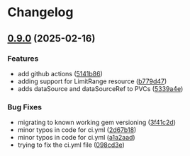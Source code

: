 # Changelog

## [0.9.0](https://github.com/jgnagy/metatron/compare/v0.8.2...v0.9.0) (2025-02-16)


### Features

* add github actions ([5141b86](https://github.com/jgnagy/metatron/commit/5141b86579789389d4caecc630eb00bd3916df92))
* adding support for LimitRange resource ([b779d47](https://github.com/jgnagy/metatron/commit/b779d4764ccf5b0e687ff328e69808ae12ff3c30))
* adds dataSource and dataSourceRef to PVCs ([5339a4e](https://github.com/jgnagy/metatron/commit/5339a4ea732695530814e281f6d0ae2de3e7889d))


### Bug Fixes

* migrating to known working gem versioning ([3f41c2d](https://github.com/jgnagy/metatron/commit/3f41c2d2c5d353afa0ffecebc3ba83771ac68e45))
* minor typos in code for ci.yml ([2d67b18](https://github.com/jgnagy/metatron/commit/2d67b18395744e1922d32396262666a869fd8ed5))
* minor typos in code for ci.yml ([a1a2aad](https://github.com/jgnagy/metatron/commit/a1a2aadfb9b560e5934611119a5db6a043d69640))
* trying to fix the ci.yml file ([098cd3e](https://github.com/jgnagy/metatron/commit/098cd3ef22c799a3092ff463fed3639888677008))
